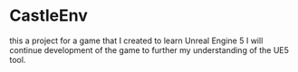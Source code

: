# CastleEnv

this a project for a game that I created to learn Unreal Engine 5 I will continue development of the game to further my understanding of the UE5 tool.
